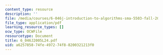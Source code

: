 ```yaml
---
content_type: resource
description: ''
file: /media/courses/6-046j-introduction-to-algorithms-sma-5503-fall-2005/a625785874fe497274f88200321213f0_6_046J2005L24.pdf
file_type: application/pdf
learning_resource_types: []
ocw_type: OCWFile
resourcetype: Document
title: 6_046J2005L24.pdf
uid: a6257858-74fe-4972-74f8-8200321213f0
---
```

